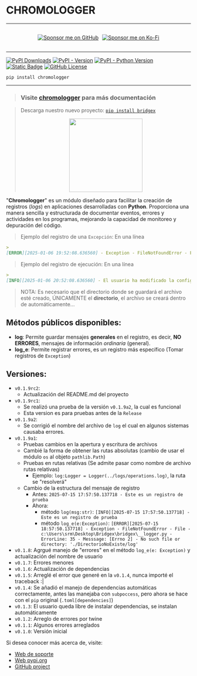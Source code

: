# CHROMOLOGGER

---

<div align="center" style="display: flex; align-items: center; justify-content: center; margin: 10px 0; gap: 10px; max-height: 48px; height: 48px;">
  <a href="https://github.com/sponsors/tutosrive" target="_blank">
  <img src="https://img.shields.io/badge/Sponsor-%F0%9F%92%96%20Dev2Forge-blue?style=for-the-badge&logo=github" alt="Sponsor me on GitHub">
</a>
  <a href="https://ko-fi.com/D1D61GNZR1" target="_blank">
  <img src="https://ko-fi.com/img/githubbutton_sm.svg" alt="Sponsor me on Ko-Fi">
</a>
</div>

---

<!-- Badges -->
  <div>
<!-- Total downloads -->
    <a href="https://pepy.tech/projects/chromologger"><img src="https://static.pepy.tech/badge/chromologger" alt="PyPI Downloads"></a>
<!-- Versión actual -->
    <a href="https://pypi.org/project/chromologger/"><img alt="PyPI - Version" src="https://img.shields.io/pypi/v/chromologger?label=chromologger"></a>
<!-- Python versions supported -->
    <a href="https://python.org/"><img alt="PyPI - Python Version" src="https://img.shields.io/pypi/pyversions/chromologger"></a> 
<!-- Author -->
    <a href="https://github.com/tutosrive"><img alt="Static Badge" src="https://img.shields.io/badge/Tutos%20Rive-Author-brightgreen"></a>
<!-- Licencia -->
    <a href="https://raw.githubusercontent.com/tutosrive/chromologger/main/LICENSE"><img alt="GitHub License" src="https://img.shields.io/github/license/tutosrive/chromologger"></a>
  </div>

```shell
pip install chromologger
```
---

> ### Visite [chromologger](https://docs.dev2forge.software/chromologger/) para más documentación

> Descarga nuestro nuevo proyecto: [`pip install bridgex`](https://github.com/Dev2Forge/bridgex)
> <div align="center"><img src="https://cdn.jsdelivr.net/gh/tutosrive/images-projects-srm-trg@main/dev2forge/logos/bridgex-v0.1.0.webp" width="200"></div>

"**Chromologger**" es un módulo diseñado para facilitar la creación de registros (_logs_) en aplicaciones desarrolladas con **Python**. Proporciona una manera sencilla y estructurada de documentar eventos, errores y actividades en los programas, mejorando la capacidad de monitoreo y depuración del código.

> Ejemplo del registro de una `Excepción`: En una línea
```md
>  
[ERROR][2025-01-06 19:52:08.636560] - Exception - FileNotFoundError - File - c:\Users\srm\Desktop\msqlite\msqlite\__logger.py - ErrorLine: 35 - Messsage: [Errno 2] - No such file or directory: './data/log'
```

> Ejemplo del registro de ejecución: En una línea
```md
>  
[INFO][2025-01-06 20:52:08.636560] - El usuario ha modificado la configuración "xyz"'
```

> NOTA: Es necesario que el directorio donde se guardará el archivo esté creado, ÚNICAMENTE el **directorio**, el archivo se creará dentro de automáticamente...

## Métodos públicos disponibles:

- **log**: Permite guardar mensajes **generales** en el registro, es decir, **NO ERRORES**, mensajes de información _ordinaria_ (general).
- **log_e**: Permite registrar errores, es un registro más específico (Tomar registros de `Exception`)

## Versiones:
- `v0.1.9rc2`:
  - Actualización del README.md del proyecto
- `v0.1.9rc1`:
  - Se realizó una prueba de la versión `v0.1.9a2`, la cual es funcional
  - Esta version es para pruebas antes de la `Release`
- `v0.1.9a2`:
  - Se corrigió el nombre del archivo de `log` el cual en algunos sistemas causaba errores.
- `v0.1.9a1`:
  - Pruebas cambios en la apertura y escritura de archivos
  - Cambié la forma de obtener las rutas absolutas (cambio de usar el módulo `os` al objeto `pathlib.Path`)
  - Pruebas en rutas relativas (Se admite pasar como nombre de archivo rutas relativas)
    - Ejemplo: `log:Logger = Logger(../logs/operations.log)`, la ruta se "resolverá"
  - Cambio de la estructura del mensaje de registro
    - Antes: `2025-07-15 17:57:50.137718 - Este es un registro de prueba`
    - Ahora:
      - método `log(msg:str)`: `[INFO][2025-07-15 17:57:50.137718] - Este es un registro de prueba`
      - método `log_e(e:Exception)`: `[ERROR][2025-07-15 18:57:50.137718] - Exception - FileNotFoundError - File - c:\Users\srm\Desktop\Bridgex\bridgex\__logger.py - ErrorLine: 35 - Messsage: [Errno 2] - No such file or directory: './DirectorioNoExiste/log'`
- `v0.1.8`: Agrgué manejo de "errores" en el método `log_e(e: Exception)` y actualización del nombre de usuario
- `v0.1.7`: Errores menores
- `v0.1.6`: Actualización de dependencias 
- `v0.1.5`: Arreglé el error que generé en la `v0.1.4`, nunca importé el traceback :|
- `v0.1.4`: Se añadió el manejo de dependencias automáticas correctamente, antes las manejaba con `subpoccess`, pero ahora se hace con el `pip` original (`.toml[dependencies]`)
- `v0.1.3`: El usuario queda libre de instalar dependencias, se instalan automáticamente
- `v0.1.2`: Arreglo de errores por twine
- `v0.1.1`: Algunos errores arreglados
- `v0.1.0`: Versión inicial

Si desea conocer más acerca de, visite:
- [Web de soporte](https://docs.dev2forge.software/chromologger/)
- [Web pypi.org](https://pypi.org/project/chromologger/)
- [GitHub project](https://github.com/Dev2Forge/chromologger)
